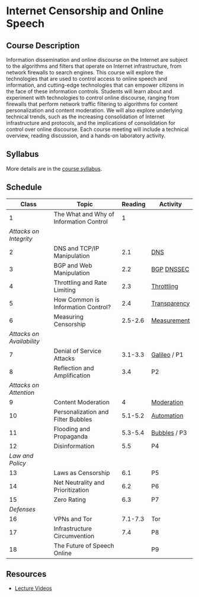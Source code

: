 # Internet Censorship and Online Speech

## Course Description 

Information dissemination and online discourse on the Internet are
subject to the algorithms and filters that operate on Internet
infrastructure, from network firewalls to search engines. This course
will explore the technologies that are used to control access to online
speech and information, and cutting-edge technologies that can empower
citizens in the face of these information controls. Students will learn
about and experiment with technologies to control online discourse,
ranging from firewalls that perform network traffic filtering to
algorithms for content personalization and content moderation. We will
also explore underlying technical trends, such as the increasing
consolidation of Internet infrastructure and protocols, and the
implications of consolidation for control over online discourse. Each
course meeting will include a technical overview, reading discussion,
and a hands-on laboratory activity.

## Syllabus

More details are in the [course syllabus](syllabus.md).

## Schedule


| **Class**                 | **Topic**                               | **Reading** | **Activity**                                                                  |
|---------------------------|-----------------------------------------|-------------|-------------------------------------------------------------------------------|
| 1                         | The What and Why of Information Control | 1           |                                                                               |
| *Attacks on Integrity*    |                                         |             |                                                                               |
| 2                         | DNS and TCP/IP Manipulation             | 2.1         | [DNS](activities/dns.md)                                                      |
| 3                         | BGP and Web Manipulation                | 2.2         | [BGP](activities/bgp.md) [DNSSEC](activities/dnssec.md)                       |
| 4                         | Throttling and Rate Limiting            | 2.3         | [Throttling](activities/throttling.md)                                        |
| 5                         | How Common is Information Control?      | 2.4         | [Transparency](activities/transparency.md)                                    |
| 6                         | Measuring Censorship                    | 2.5-2.6     | [Measurement](activities/measurement.md)                                      |
| *Attacks on Availability* |                                         |             |                                                                               |
| 7                         | Denial of Service Attacks               | 3.1-3.3     | [Galileo](https://cloudflare.com/galileo/) / P1                               |
| 8                         | Reflection and Amplification            | 3.4         | P2                                                                            |
| *Attacks on Attention*    |                                         |             |                                                                               |
| 9                         | Content Moderation                      | 4           | [Moderation](activities/moderation.md) |
| 10                        | Personalization and Filter Bubbles      | 5.1-5.2     | [Automation](activities/automation.md) |
| 11                        | Flooding and Propaganda                 | 5.3-5.4     | [Bubbles](activities/bubbles.md) / P3  |
| 12                        | Disinformation                          | 5.5         | P4                                                                            |
| *Law and Policy*          |                                         |             |                                                                               |
| 13                        | Laws as Censorship                      | 6.1         | P5                                                                            |
| 14                        | Net Neutrality and Prioritization       | 6.2         | P6                                                                            |
| 15                        | Zero Rating                             | 6.3         | P7                                                                            |
| *Defenses*                |                                         |             |                                                                               |
| 16                        | VPNs and Tor                            | 7.1-7.3     | Tor                                                                           |
| 17                        | Infrastructure Circumvention            | 7.4         | P8                                                                            |
| 18                        | The Future of Speech Online             |             | P9                                                                            |

## Resources

* [Lecture
  Videos](https://youtube.com/playlist?list=PLpherdrLyny9vAH3GUofYRu4Ig8wY9Lho)

